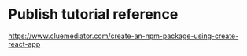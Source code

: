 # Publish tutorial reference

https://www.cluemediator.com/create-an-npm-package-using-create-react-app
